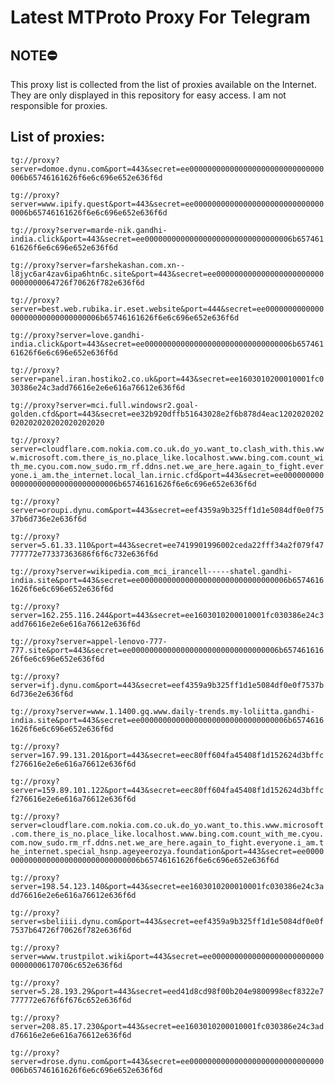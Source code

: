 # Latest MTProto Proxy For Telegram

## NOTE⛔

This proxy list is collected from the list of proxies available on the Internet. They are only displayed in this repository for easy access. I am not responsible for proxies.

## List of proxies:

`tg://proxy?server=domoe.dynu.com&port=443&secret=ee000000000000000000000000000000006b65746161626f6e6c696e652e636f6d`

`tg://proxy?server=www.ipify.quest&port=443&secret=ee000000000000000000000000000000006b65746161626f6e6c696e652e636f6d`

`tg://proxy?server=marde-nik.gandhi-india.click&port=443&secret=ee000000000000000000000000000000006b65746161626f6e6c696e652e636f6d`

`tg://proxy?server=farshekashan.com.xn--l8jyc6ar4zav6ipa6htn6c.site&port=443&secret=ee0000000000000000000000000000000064726f70626f782e636f6d`

`tg://proxy?server=best.web.rubika.ir.eset.website&port=444&secret=ee000000000000000000000000000000006b65746161626f6e6c696e652e636f6d`

`tg://proxy?server=love.gandhi-india.click&port=443&secret=ee000000000000000000000000000000006b65746161626f6e6c696e652e636f6d`

`tg://proxy?server=panel.iran.hostiko2.co.uk&port=443&secret=ee1603010200010001fc030386e24c3add76616e2e6e616a76612e636f6d`

`tg://proxy?server=mci.full.windowsr2.goal-golden.cfd&port=443&secret=ee32b920dffb51643028e2f6b878d4eac1202020202020202020202020202020`

`tg://proxy?server=cloudflare.com.nokia.com.co.uk.do_yo.want_to.clash_with.this.www.microsoft.com.there_is_no.place_like.localhost.www.bing.com.count_with_me.cyou.com.now_sudo.rm_rf.ddns.net.we_are_here.again_to_fight.everyone.i_am.the_internet.local_lan.irnic.cfd&port=443&secret=ee000000000000000000000000000000006b65746161626f6e6c696e652e636f6d`

`tg://proxy?server=oroupi.dynu.com&port=443&secret=eef4359a9b325ff1d1e5084df0e0f7537b6d736e2e636f6d`

`tg://proxy?server=5.61.33.110&port=443&secret=ee7419901996002ceda22fff34a2f079f47777772e77337363686f6f6c732e636f6d`

`tg://proxy?server=wikipedia.com_mci_irancell-----shatel.gandhi-india.site&port=443&secret=ee000000000000000000000000000000006b65746161626f6e6c696e652e636f6d`

`tg://proxy?server=162.255.116.244&port=443&secret=ee1603010200010001fc030386e24c3add76616e2e6e616a76612e636f6d`

`tg://proxy?server=appel-lenovo-777-777.site&port=443&secret=ee000000000000000000000000000000006b65746161626f6e6c696e652e636f6d`

`tg://proxy?server=ifj.dynu.com&port=443&secret=eef4359a9b325ff1d1e5084df0e0f7537b6d736e2e636f6d`

`tg://proxy?server=www.1.1400.gq.www.daily-trends.my-loliitta.gandhi-india.site&port=443&secret=ee000000000000000000000000000000006b65746161626f6e6c696e652e636f6d`

`tg://proxy?server=167.99.131.201&port=443&secret=eec80ff604fa45408f1d152624d3bffcf276616e2e6e616a76612e636f6d`

`tg://proxy?server=159.89.101.122&port=443&secret=eec80ff604fa45408f1d152624d3bffcf276616e2e6e616a76612e636f6d`

`tg://proxy?server=cloudflare.com.nokia.com.co.uk.do_yo.want_to.this.www.microsoft.com.there_is_no.place_like.localhost.www.bing.com.count_with_me.cyou.com.now_sudo.rm_rf.ddns.net.we_are_here.again_to_fight.everyone.i_am.the_internet.special_hsnp.ageyeerozya.foundation&port=443&secret=ee000000000000000000000000000000006b65746161626f6e6c696e652e636f6d`

`tg://proxy?server=198.54.123.140&port=443&secret=ee1603010200010001fc030386e24c3add76616e2e6e616a76612e636f6d`

`tg://proxy?server=sbeliiii.dynu.com&port=443&secret=eef4359a9b325ff1d1e5084df0e0f7537b64726f70626f782e636f6d`

`tg://proxy?server=www.trustpilot.wiki&port=443&secret=ee000000000000000000000000000000006170706c652e636f6d`

`tg://proxy?server=5.28.193.29&port=443&secret=eed41d8cd98f00b204e9800998ecf8322e7777772e676f6f676c652e636f6d`

`tg://proxy?server=208.85.17.230&port=443&secret=ee1603010200010001fc030386e24c3add76616e2e6e616a76612e636f6d`

`tg://proxy?server=drose.dynu.com&port=443&secret=ee000000000000000000000000000000006b65746161626f6e6c696e652e636f6d`

